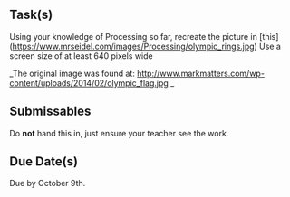 Task(s)
-------
Using your knowledge of Processing so far, recreate the picture in [this] (https://www.mrseidel.com/images/Processing/olympic_rings.jpg)
Use a screen size of at least 640 pixels wide

_The original image was found at: http://www.markmatters.com/wp-content/uploads/2014/02/olympic_flag.jpg _

Submissables
------------
Do **not** hand this in, just ensure your teacher see the work.

Due Date(s)
----------
Due by October 9th.